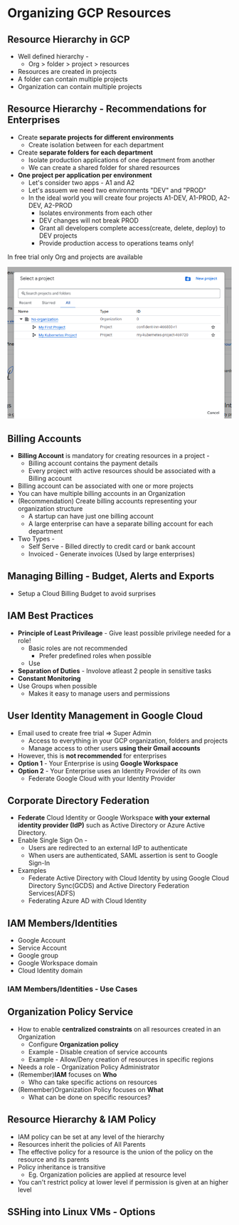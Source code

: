 # Organizing GCP Resources

## Resource Hierarchy in GCP
* Well defined hierarchy - 
  * Org > folder > project > resources
* Resources are created in projects
* A folder can contain multiple projects
* Organization can contain multiple projects

## Resource Hierarchy - Recommendations for Enterprises
* Create **separate projects for different environments**
  * Create isolation between for each department
* Create **separate folders for each department**
  * Isolate production applications of one department from another
  * We can create a shared folder for shared resources
* **One project per application per environment**
  * Let's consider two apps - A1 and A2
  * Let's assuem we need two environments "DEV" and "PROD"
  * In the ideal world you will create four projects A1-DEV, A1-PROD, A2-DEV, A2-PROD
    * Isolates environments from each other
    * DEV changes will not break PROD
    * Grant all developers complete access(create, delete, deploy) to DEV projects
    * Provide production access to operations teams only!

In free trial only Org and projects are available

![alt text](image-35.png)

## Billing Accounts
* **Billing Account** is mandatory for creating resources in a project - 
  * Billing account contains the payment details
  * Every project with active resources should be associated with a Billing account
* Billing account can be associated with one or more projects
* You can have multiple billing accounts in an Organization
* (Recommendation) Create billing accounts representing your organization structure
  * A startup can have just one billing account
  * A large enterprise can have a separate billing account for each department
* Two Types - 
  * Self Serve - Billed directly to credit card or bank account
  * Invoiced - Generate invoices (Used by large enterprises)

## Managing Billing - Budget, Alerts and Exports
* Setup a Cloud Billing Budget to avoid surprises

## IAM Best Practices
* **Principle of Least Privileage** - Give least possible privilege needed for a role!
  * Basic roles are not recommended
    * Prefer predefined roles when possible
  * Use
* **Separation of Duties** - Involove atleast 2 people in sensitive tasks 
* **Constant Monitoring**
* Use Groups when possible
  * Makes it easy to manage users and permissions
  
## User Identity Management in Google Cloud
* Email used to create free trial => Super Admin
  * Access to everything in your GCP organization, folders and projects
  * Manage access to other users **using their Gmail accounts**
* However, this is **not recommended** for enterprises
* **Option 1** - Your Enterprise is using **Google Workspace**
* **Option 2** - Your Enterprise uses an Identity Provider of its own
  * Federate Google Cloud with your Identity Provider

## Corporate Directory Federation
* **Federate** Cloud Identity or Google Workspace **with your external identity provider (IdP)** such as Active Directory or Azure Active Directory.
* Enable Single Sign On - 
  * Users are redirected to an external IdP to authenticate
  * When users are authenticated, SAML assertion is sent to Google Sign-In
* Examples
  * Federate Active Directory with Cloud Identity by using Google Cloud Directory Sync(GCDS) and Active Directory Federation Services(ADFS)
  * Federating Azure AD with Cloud Identity

## IAM Members/Identities
* Google Account
* Service Account
* Google group
* Google Workspace domain
* Cloud Identity domain

### IAM Members/Identities - Use Cases

## Organization Policy Service
* How to enable **centralized constraints** on all resources created in an Organization
  * Configure **Organization policy**
  * Example - Disable creation of service accounts
  * Example - Allow/Deny creation of resources in specific regions
* Needs a role - Organization Policy Administrator
* (Remember)**IAM** focuses on **Who**
  * Who can take specific actions on resources
* (Remember)Organization Policy focuses on **What**
  * What can be done on specific resources?
## Resource Hierarchy & IAM Policy
* IAM policy can be set at any level of the hierarchy
* Resources inherit the policies of All Parents
* The effective policy for a resource is the union of the policy on the resource and its parents
* Policy inheritance is transitive
  * Eg. Organization policies are applied at resource level
* You can't restrict policy at lower level if permission is given at an higher level

## SSHing into Linux VMs - Options